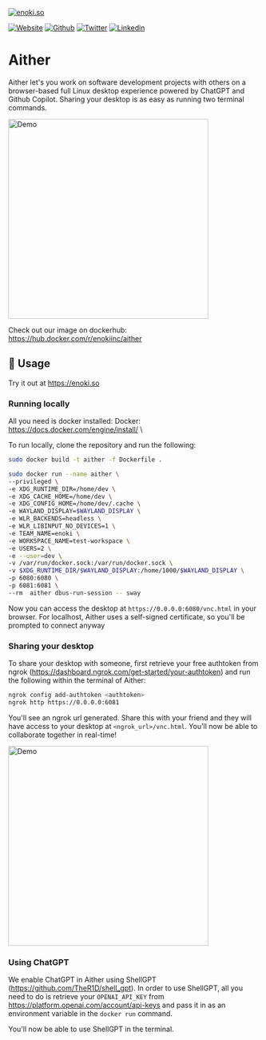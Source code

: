 [![enoki.so](https://github.com/enoki-inc/alpine-sway-docker/blob/main/gh-landing.png)](https://enoki.so)

[![Website](https://img.shields.io/static/v1.svg?color=FBBC04&labelColor=003E8A&logoColor=ffffff&style=for-the-badge&label=enoki-inc&message=website)](https://enoki.so "check out our landing page!")
[![Github](https://img.shields.io/static/v1.svg?color=FBBC04&labelColor=003E8A&logoColor=ffffff&style=for-the-badge&label=enoki-inc&message=github)](https://github.com/enoki-inc "check out our github!")
[![Twitter](https://img.shields.io/static/v1.svg?color=FBBC04&labelColor=003E8A&logoColor=ffffff&style=for-the-badge&label=enoki-inc&message=twitter)](https://twitter.com/Enoki_Inc "check out our twitter page!")
[![Linkedin](https://img.shields.io/static/v1.svg?color=FBBC04&labelColor=003E8A&logoColor=ffffff&style=for-the-badge&label=enoki-inc&message=linkedin)](https://linkedin.com/company/enoki-inc/ "check out our linkedin page!")

# Aither
Aither let's you work on software development projects with others on a browser-based full Linux desktop experience powered by ChatGPT and Github Copilot. Sharing your desktop is as easy as running two terminal commands.

<img src="demo.gif" alt="Demo" width="400">

Check out our image on dockerhub: https://hub.docker.com/r/enokiinc/aither

## 🚀 Usage

Try it out at https://enoki.so

### Running locally
All you need is docker installed: 
Docker: https://docs.docker.com/engine/install/ \

To run locally, clone the repository and run the following:
```bash
sudo docker build -t aither -f Dockerfile .

sudo docker run --name aither \
--privileged \
-e XDG_RUNTIME_DIR=/home/dev \
-e XDG_CACHE_HOME=/home/dev \
-e XDG_CONFIG_HOME=/home/dev/.cache \
-e WAYLAND_DISPLAY=$WAYLAND_DISPLAY \
-e WLR_BACKENDS=headless \
-e WLR_LIBINPUT_NO_DEVICES=1 \
-e TEAM_NAME=enoki \
-e WORKSPACE_NAME=test-workspace \
-e USERS=2 \
-e --user=dev \
-v /var/run/docker.sock:/var/run/docker.sock \
-v $XDG_RUNTIME_DIR/$WAYLAND_DISPLAY:/home/1000/$WAYLAND_DISPLAY \
-p 6080:6080 \
-p 6081:6081 \
--rm  aither dbus-run-session -- sway
```````
Now you can access the desktop at `https://0.0.0.0:6080/vnc.html` in your browser. For localhost, Aither uses a self-signed certificate, so you'll be prompted to connect anyway

### Sharing your desktop

To share your desktop with someone, first retrieve your free authtoken from ngrok (https://dashboard.ngrok.com/get-started/your-authtoken) and run the following within the terminal of Aither:
```bash
ngrok config add-authtoken <authtoken>
ngrok http https://0.0.0.0:6081
```````
You'll see an ngrok url generated. Share this with your friend and they will have access to your desktop at `<ngrok_url>/vnc.html`. You'll now be able to collaborate together in real-time!

<img src="share.gif" alt="Demo" width="400">


### Using ChatGPT

We enable ChatGPT in Aither using ShellGPT (https://github.com/TheR1D/shell_gpt). 
In order to use ShellGPT, all you need to do is retrieve your `OPENAI_API_KEY` from https://platform.openai.com/account/api-keys and pass it in as an environment variable in the `docker run` command. 

You'll now be able to use ShellGPT in the terminal.

